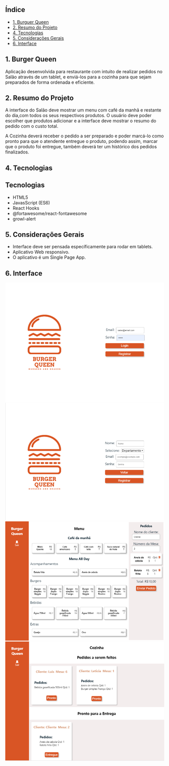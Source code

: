 ## Índice

* [1. Burguer Queen](#1-Burguer-Queen)
* [2. Resumo do Projeto](#2-Resumo-do-Projeto)
* [4. Tecnologias](#4-processo-de-design-e-Tecnologias)
* [5. Considerações Gerais](#5-considerações-gerais)
* [6. Interface](#6-interface)

## 1. Burger Queen

Aplicação desenvolvida para restaurante com intuito de realizar pedidos no Salão através de um tablet, e enviá-los para a cozinha para que sejam preparados de forma ordenada e eficiente.


## 2. Resumo do Projeto

A interface do Salão deve mostrar um menu com café da manhã e restante do dia,com todos os seus respectivos produtos. O usuário deve poder escolher que produtos adicionar e a interface deve mostrar o resumo do pedido com o custo total.

A Cozinha deverá receber o pedido a ser preparado e poder marcá-lo como pronto para que o atendente entregue o produto, podendo assim, marcar que o produto foi entregue, também deverá ter um histórico dos pedidos finalizados.


## 4. Tecnologias

## Tecnologias
* HTML5
* JavasScript (ES6)
* React Hooks
* @fortawesome/react-fontawesome
* growl-alert

## 5. Considerações Gerais
* Interface deve ser pensada específicamente para rodar em tablets.
* Aplicativo Web responsivo.
* O aplicativo é um Single Page App.

## 6. Interface

![Página de Login](public/images/login.png)
![Página de Registro](public/images/registro.png)
![Página do Salão](public/images/salao.png)
![Página da Cozinha](public/images/cozinha1.png)
